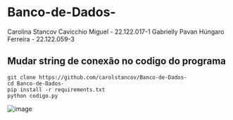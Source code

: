 # Banco-de-Dados-

Carolina Stancov Cavicchio Miguel - 22.122.017-1
Gabrielly Pavan Húngaro Ferreira - 22.122.059-3

## Mudar string de conexão no codigo do programa
```
git clone https://github.com/carolstancov/Banco-de-Dados-
cd Banco-de-Dados-
pip install -r requirements.txt
python codigo.py
```

![image](https://github.com/carolstancov/Banco-de-Dados-/assets/105602722/5df3b0d9-ff47-43b5-ad58-274d815538b9)
